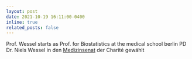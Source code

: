 ```yaml
---
layout: post
date: 2021-10-19 16:11:00-0400
inline: true
related_posts: false
---
```

Prof. Wessel starts as Prof. for Biostatistics at the medical school berlin
PD Dr. Niels Wessel in den <a href="https://www.charite.de/die_charite/organisation/leitung/medizinsenat/"> Medizinsenat</a> der Charité gewählt